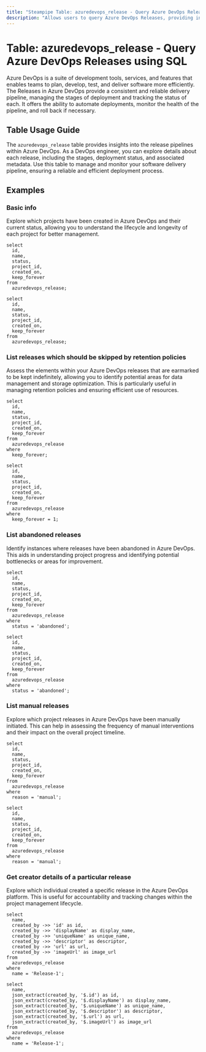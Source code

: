 ```yaml
---
title: "Steampipe Table: azuredevops_release - Query Azure DevOps Releases using SQL"
description: "Allows users to query Azure DevOps Releases, providing insights into the release pipelines, stages, and deployment status."
---
```


# Table: azuredevops_release - Query Azure DevOps Releases using SQL

Azure DevOps is a suite of development tools, services, and features that enables teams to plan, develop, test, and deliver software more efficiently. The Releases in Azure DevOps provide a consistent and reliable delivery pipeline, managing the stages of deployment and tracking the status of each. It offers the ability to automate deployments, monitor the health of the pipeline, and roll back if necessary.

## Table Usage Guide

The `azuredevops_release` table provides insights into the release pipelines within Azure DevOps. As a DevOps engineer, you can explore details about each release, including the stages, deployment status, and associated metadata. Use this table to manage and monitor your software delivery pipeline, ensuring a reliable and efficient deployment process.

## Examples

### Basic info
Explore which projects have been created in Azure DevOps and their current status, allowing you to understand the lifecycle and longevity of each project for better management.

```sql+postgres
select
  id,
  name,
  status,
  project_id,
  created_on,
  keep_forever
from
  azuredevops_release;
```

```sql+sqlite
select
  id,
  name,
  status,
  project_id,
  created_on,
  keep_forever
from
  azuredevops_release;
```

### List releases which should be skipped by retention policies
Assess the elements within your Azure DevOps releases that are earmarked to be kept indefinitely, allowing you to identify potential areas for data management and storage optimization. This is particularly useful in managing retention policies and ensuring efficient use of resources.

```sql+postgres
select
  id,
  name,
  status,
  project_id,
  created_on,
  keep_forever
from
  azuredevops_release
where
  keep_forever;
```

```sql+sqlite
select
  id,
  name,
  status,
  project_id,
  created_on,
  keep_forever
from
  azuredevops_release
where
  keep_forever = 1;
```

### List abandoned releases
Identify instances where releases have been abandoned in Azure DevOps. This aids in understanding project progress and identifying potential bottlenecks or areas for improvement.

```sql+postgres
select
  id,
  name,
  status,
  project_id,
  created_on,
  keep_forever
from
  azuredevops_release
where
  status = 'abandoned';
```

```sql+sqlite
select
  id,
  name,
  status,
  project_id,
  created_on,
  keep_forever
from
  azuredevops_release
where
  status = 'abandoned';
```

### List manual releases
Explore which project releases in Azure DevOps have been manually initiated. This can help in assessing the frequency of manual interventions and their impact on the overall project timeline.

```sql+postgres
select
  id,
  name,
  status,
  project_id,
  created_on,
  keep_forever
from
  azuredevops_release
where
  reason = 'manual';
```

```sql+sqlite
select
  id,
  name,
  status,
  project_id,
  created_on,
  keep_forever
from
  azuredevops_release
where
  reason = 'manual';
```

### Get creator details of a particular release
Explore which individual created a specific release in the Azure DevOps platform. This is useful for accountability and tracking changes within the project management lifecycle.

```sql+postgres
select
  name,
  created_by ->> 'id' as id,
  created_by ->> 'displayName' as display_name,
  created_by ->> 'uniqueName' as unique_name,
  created_by ->> 'descriptor' as descriptor,
  created_by ->> 'url' as url,
  created_by ->> 'imageUrl' as image_url
from
  azuredevops_release
where
  name = 'Release-1';
```

```sql+sqlite
select
  name,
  json_extract(created_by, '$.id') as id,
  json_extract(created_by, '$.displayName') as display_name,
  json_extract(created_by, '$.uniqueName') as unique_name,
  json_extract(created_by, '$.descriptor') as descriptor,
  json_extract(created_by, '$.url') as url,
  json_extract(created_by, '$.imageUrl') as image_url
from
  azuredevops_release
where
  name = 'Release-1';
```